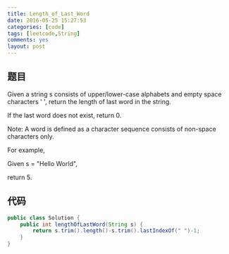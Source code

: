 ```yaml
---
title: Length_of_Last_Word
date: 2016-05-25 15:27:53
categories: [code]
tags: [leetcode,String]
comments: yes
layout: post
---
```


## 题目

Given a string s consists of upper/lower-case alphabets and empty space characters ' ', return the length of last word in the string.

If the last word does not exist, return 0.

Note: A word is defined as a character sequence consists of non-space characters only.

For example, 

Given s = "Hello World",

return 5.

## 代码

```java
public class Solution {
    public int lengthOfLastWord(String s) {
        return s.trim().length()-s.trim().lastIndexOf(" ")-1;
    }
}
```